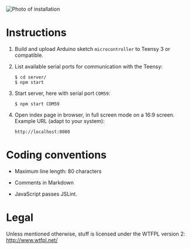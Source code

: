 ![Photo of installation](2016-06-25+02_photo.jpg)

Instructions
============

 1. Build and upload Arduino sketch `microcontroller` to Teensy 3 or
    compatible.

 2. List available serial ports for communication with the Teensy:

        $ cd server/
        $ npm start

 3. Start server, here with serial port `COM59`:

        $ npm start COM59

 4. Open index page in browser, in full screen mode on a 16:9 screen. Example
    URL (adapt to your system):

        http://localhost:8080


Coding conventions
==================

  * Maximum line length: 80 characters

  * Comments in Markdown

  * JavaScript passes JSLint.


Legal
=====

Unless mentioned otherwise, stuff is licensed under the WTFPL version 2:
<http://www.wtfpl.net/>
